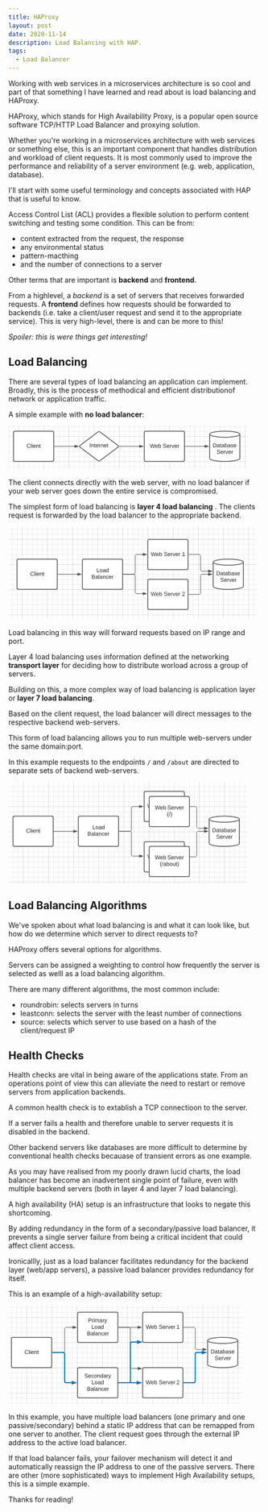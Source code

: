 ```yaml
---
title: HAProxy
layout: post
date: 2020-11-14
description: Load Balancing with HAP.
tags:
  - Load Balancer
---
```


Working with web services in a microservices architecture is so cool and part of that something I have learned and read about 
is load balancing and HAProxy.

HAProxy, which stands for High Availability Proxy, is a popular open source software TCP/HTTP Load Balancer and proxying solution. 

Whether you're working in a microservices architecture with web services or something else, this is an important component that 
handles distribution and workload of client requests. It is most commonly used to improve the performance and reliability of a 
server environment (e.g. web, application, database).

I'll start with some useful terminology and concepts associated with HAP that is useful to know.

Access Control List (ACL) provides a flexible solution to perform content switching and testing some condition. This can be from:
- content extracted from the request, the response 
- any environmental status
- pattern-macthing
- and the number of connections to a server

Other terms that are important is **backend** and **frontend**.

From a highlevel, a *backend* is a set of servers that receives forwarded requests. A **frontend** defines how requests should be 
forwarded to backends (i.e. take a client/user request and send it to the appropriate service). This is very high-level, there is 
and can be more to this! 

_Spoiler: this is were things get interesting!_

## Load Balancing

There are several types of load balancing an application can implement. Broadly, this is the process of methodical and efficient 
distributionof network or application traffic. 

A simple example with **no load balancer**:

![no load balancer](./no-load-balancer.png)

The client connects directly with the web server, with no load balancer if your web server goes down the entire service is 
compromised.

The simplest form of load balancing is **layer 4 load balancing**  . The clients request is forwarded by the load balancer to the 
appropriate backend.

![layer 4 load balancer](./layer4-load-balancer.png)

Load balancing in this way will forward requests based on IP range and port.

Layer 4 load balancing uses information defined at the networking **transport layer** for deciding how to distribute worload 
across a group of servers.

Building on this, a more complex way of load balancing is application layer or **layer 7 load balancing**. 

Based on the client request, the load balancer will direct messages to the respective backend web-servers.

This form of load balancing allows you to run multiple web-servers under the same domain:port.

In this example requests to the endpoints `/` and `/about` are directed to separate sets of backend web-servers.

![layer 7 load balancer](./layer7-load-balancer.png)

## Load Balancing Algorithms

We've spoken about what load balancing is and what it can look like, but how do we determine which server to direct requests to?

HAProxy offers several options for algorithms.

Servers can be assigned a weighting to control how frequently the server is selected as welll as a load balancing algorithm.

There are many different algorithms, the most common include:
- roundrobin: selects servers in turns
- leastconn: selects the server with the least number of connections
- source: selects which server to use based on a hash of the client/request IP


## Health Checks

Health checks are vital in being aware of the applications state. From an operations point of view this can alleviate the need to 
restart or remove servers from application backends. 

A common health check is to extablish a TCP connectioon to the server. 

If a server fails a health and therefore unable to server requests it is disabled in the backend. 

Other backend servers like databases are more difficult to determine by conventional health checks becauase of transient 
errors as one example.


As you may have realised from my poorly drawn lucid charts, the load balancer has become an inadvertent single point of failure, 
even with multiple backend servers (both in layer 4 and layer 7 load balancing).

A high availability (HA) setup is an infrastructure that looks to negate this shortcoming. 

By adding redundancy in the form of a secondary/passive load balancer, it prevents a single server failure from being a critical 
incident that could affect client access. 

Ironicallly, just as a load balancer facilitates redundancy for the backend layer (web/app servers), a passive load balancer 
provides redundancy for itself.

This is an example of a high-availability setup:

![high availability load balancer](./ha-load-balancer.png)

In this example, you have multiple load balancers (one primary and one passive/secondary) behind a static IP address that can be 
remapped from one server to another. The client request goes through the external IP address to the active load balancer.

If that load balancer fails, your failover mechanism will detect it and automatically reassign the IP address to one of the 
passive servers. There are other (more sophisticated) ways to implement High Availability setups, this is a simple example.

Thanks for reading!


